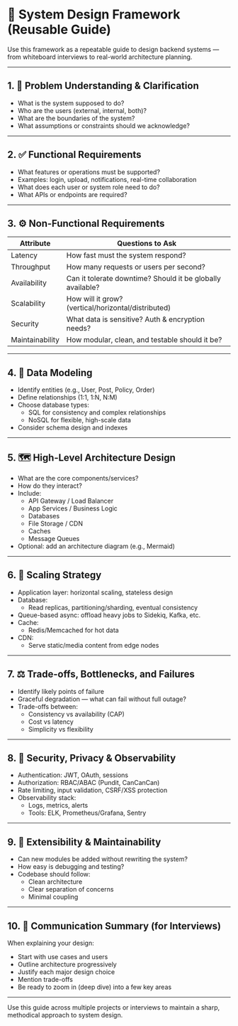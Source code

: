 # 🧭 System Design Framework (Reusable Guide)

Use this framework as a repeatable guide to design backend systems — from whiteboard interviews to real-world architecture planning.

---

## 1. 📌 Problem Understanding & Clarification
- What is the system supposed to do?
- Who are the users (external, internal, both)?
- What are the boundaries of the system?
- What assumptions or constraints should we acknowledge?

---

## 2. ✅ Functional Requirements
- What features or operations must be supported?
- Examples: login, upload, notifications, real-time collaboration
- What does each user or system role need to do?
- What APIs or endpoints are required?

---

## 3. ⚙️ Non-Functional Requirements

| Attribute       | Questions to Ask                                         |
|----------------|-----------------------------------------------------------|
| Latency        | How fast must the system respond?                         |
| Throughput     | How many requests or users per second?                    |
| Availability   | Can it tolerate downtime? Should it be globally available?|
| Scalability    | How will it grow? (vertical/horizontal/distributed)       |
| Security       | What data is sensitive? Auth & encryption needs?          |
| Maintainability| How modular, clean, and testable should it be?            |

---

## 4. 🧱 Data Modeling
- Identify entities (e.g., User, Post, Policy, Order)
- Define relationships (1:1, 1:N, N:M)
- Choose database types:
  - SQL for consistency and complex relationships
  - NoSQL for flexible, high-scale data
- Consider schema design and indexes

---

## 5. 🗺️ High-Level Architecture Design
- What are the core components/services?
- How do they interact?
- Include:
  - API Gateway / Load Balancer
  - App Services / Business Logic
  - Databases
  - File Storage / CDN
  - Caches
  - Message Queues
- Optional: add an architecture diagram (e.g., Mermaid)

---

## 6. 🚀 Scaling Strategy
- Application layer: horizontal scaling, stateless design
- Database:
  - Read replicas, partitioning/sharding, eventual consistency
- Queue-based async: offload heavy jobs to Sidekiq, Kafka, etc.
- Cache:
  - Redis/Memcached for hot data
- CDN:
  - Serve static/media content from edge nodes

---

## 7. ⚖️ Trade-offs, Bottlenecks, and Failures
- Identify likely points of failure
- Graceful degradation — what can fail without full outage?
- Trade-offs between:
  - Consistency vs availability (CAP)
  - Cost vs latency
  - Simplicity vs flexibility

---

## 8. 🔐 Security, Privacy & Observability
- Authentication: JWT, OAuth, sessions
- Authorization: RBAC/ABAC (Pundit, CanCanCan)
- Rate limiting, input validation, CSRF/XSS protection
- Observability stack:
  - Logs, metrics, alerts
  - Tools: ELK, Prometheus/Grafana, Sentry

---

## 9. 🔄 Extensibility & Maintainability
- Can new modules be added without rewriting the system?
- How easy is debugging and testing?
- Codebase should follow:
  - Clean architecture
  - Clear separation of concerns
  - Minimal coupling

---

## 10. 🧠 Communication Summary (for Interviews)

When explaining your design:
- Start with use cases and users
- Outline architecture progressively
- Justify each major design choice
- Mention trade-offs
- Be ready to zoom in (deep dive) into a few key areas

---

Use this guide across multiple projects or interviews to maintain a sharp, methodical approach to system design.

